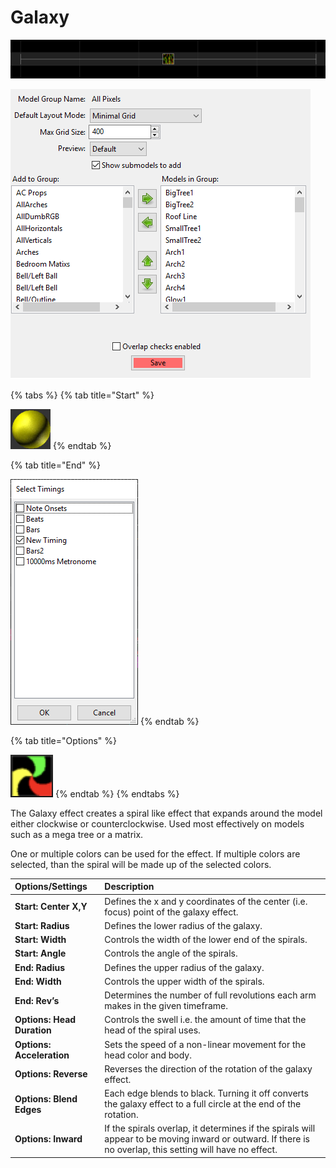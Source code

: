 # Galaxy

![Icon](../../.gitbook/assets/image%20%28343%29.png)

![Sequencer Grid](../../.gitbook/assets/image%20%28174%29.png)

{% tabs %}
{% tab title="Start" %}


![](../../.gitbook/assets/image%20%28395%29.png)
{% endtab %}

{% tab title="End" %}


![](../../.gitbook/assets/image%20%2867%29.png)
{% endtab %}

{% tab title="Options" %}


![](../../.gitbook/assets/image%20%28115%29.png)
{% endtab %}
{% endtabs %}

The Galaxy effect creates a spiral like effect that expands around the model either clockwise or counterclockwise. Used most effectively on models such as a mega tree or a matrix.  
  
One or multiple colors can be used for the effect. If multiple colors are selected, than the spiral will be made up of the selected colors.

| Options/Settings | Description |
| :--- | :--- |
| **Start: Center X,Y** | Defines the x and y coordinates of the center \(i.e. focus\) point of the galaxy effect. |
| **Start: Radius** | Defines the lower radius of the galaxy. |
| **Start: Width** | Controls the width of the lower end of the spirals. |
| **Start: Angle** | Controls the angle of the spirals. |
| **End: Radius** | Defines the upper radius of the galaxy. |
| **End: Width** | Controls the upper width of the spirals. |
| **End: Rev’s** | Determines the number of full revolutions each arm makes in the given timeframe. |
| **Options: Head Duration** | Controls the swell i.e. the amount of time that the head of the spiral uses. |
| **Options: Acceleration** | Sets the speed of a non-linear movement for the head color and body. |
| **Options: Reverse** | Reverses the direction of the rotation of the galaxy effect. |
| **Options: Blend Edges** | Each edge blends to black. Turning it off converts the galaxy effect to a full circle at the end of the rotation. |
| **Options: Inward** | If the spirals overlap, it determines if the spirals will appear to be moving inward or outward. If there is no overlap, this setting will have no effect. |

